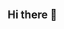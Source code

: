 ## Hi there 👋

<!--
**silacakmak/silacakmak** is a ✨ _special_ ✨ repository because its `README.md` (this file) appears on your GitHub profile.



- 🔭 I’m currently working on AITO team in Çukurova University for TEKNOFEST.
- 🌱 I’m currently learning machine learning and data science
- 📫 These are my other accounts
[![LinkedIn](https://img.shields.io/badge/LinkedIn-0077B5?style=flat-square&logo=linkedin&logoColor=white)](https://www.linkedin.com/in/s%C4%B1la%C3%A7akmak/)



![Sıla's GitHub stats](https://github-readme-stats.vercel.app/api?username=sila123&show_icons=true&theme=radical)
-->
